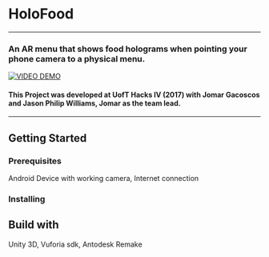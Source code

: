 # HoloFood
___
### An AR menu that shows food holograms when pointing your phone camera to a physical menu.


[![VIDEO DEMO](http://imgur.com/txVeihv.png)](https://www.youtube.com/watch?v=tlqAQPlresc "VIDEO DEMO")

#### This Project was developed at UofT Hacks IV (2017) with Jomar Gacoscos and Jason Philip Williams, Jomar as the team lead.
___

## Getting Started
### Prerequisites
Android Device with working camera, Internet connection

### Installing

## Build with
Unity 3D, Vuforia sdk, Antodesk Remake
